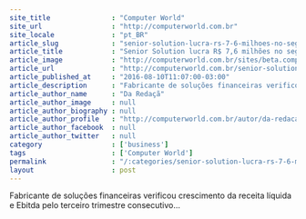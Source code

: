 ```yaml
---
site_title               : "Computer World"
site_url                 : "http://computerworld.com.br"
site_locale              : "pt_BR"
article_slug             : "senior-solution-lucra-rs-7-6-milhoes-no-segundo-trimestre-de-2016"
article_title            : "Senior Solution lucra R$ 7,6 milhões no segundo trimestre de 2016"
article_image            : "http://computerworld.com.br/sites/beta.computerworld.com.br/files/news_articles/crescimento_estrategia.jpg"
article_url              : "http://computerworld.com.br/senior-solution-lucra-r-76-milhoes-no-segundo-trimestre-de-2016"
article_published_at     : "2016-08-10T11:07:00-03:00"
article_description      : "Fabricante de soluções financeiras verificou crescimento da receita líquida e Ebitda pelo terceiro trimestre consecutivo..."
article_author_name      : "Da Redaçã"
article_author_image     : null
article_author_biography : null
article_author_profile   : "http://computerworld.com.br/autor/da-redacao"
article_author_facebook  : null
article_author_twitter   : null
category                 : ['business']
tags                     : ['Computer World']
permalink                : "/:categories/senior-solution-lucra-rs-7-6-milhoes-no-segundo-trimestre-de-2016/"
layout                   : post
---
```


Fabricante de soluções financeiras verificou crescimento da receita líquida e Ebitda pelo terceiro trimestre consecutivo...
